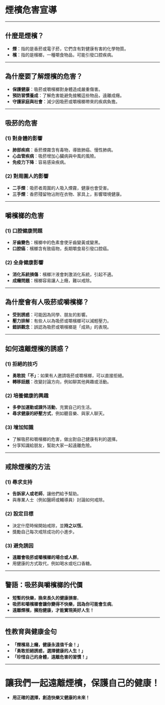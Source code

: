 # **煙檳危害宣導**

---

## **什麼是煙檳？**

- **煙**：指的是香菸或電子菸，它們含有對健康有害的化學物質。
- **檳**：指的是檳榔，一種嚼食物品，可能引發口腔疾病。

---

## **為什麼要了解煙檳的危害？**

- **保護健康**：吸菸或嚼檳榔對身體造成嚴重傷害。
- **預防習慣養成**：了解危害能避免接觸這些物品，遠離成癮。
- **守護家庭與社會**：減少因吸菸或嚼檳榔帶來的疾病負擔。

---

## **吸菸的危害**

### **(1) 對身體的影響**
- **肺部疾病**：香菸煙霧含有毒物，導致肺癌、慢性肺病。
- **心血管疾病**：吸菸增加心臟病與中風的風險。
- **免疫力下降**：容易感染疾病。

### **(2) 對周圍人的影響**
- **二手煙**：吸菸者周圍的人吸入煙霧，健康也會受害。
- **三手煙**：香菸殘留物沾附在衣物、家具上，影響環境健康。

---

## **嚼檳榔的危害**

### **(1) 口腔健康問題**
- **牙齒變色**：檳榔中的色素會使牙齒變黃或變黑。
- **口腔癌**：檳榔含有致癌物，長期嚼食易引發口腔癌。

### **(2) 全身健康影響**
- **消化系統損傷**：檳榔汁液會刺激消化系統，引起不適。
- **成癮問題**：檳榔容易讓人上癮，難以戒除。

---

## **為什麼會有人吸菸或嚼檳榔？**

- **受到誘惑**：可能因為同學、朋友的影響。
- **壓力排解**：有些人以為吸菸或嚼檳榔可以減輕壓力。
- **錯誤觀念**：誤認為吸菸或嚼檳榔是「成熟」的表現。

---

## **如何遠離煙檳的誘惑？**

### **(1) 拒絕的技巧**
- **勇敢說「不」**：如果有人邀請吸菸或嚼檳榔，可以直接拒絕。
- **轉移話題**：改變討論方向，例如聊其他興趣或活動。

### **(2) 培養健康的興趣**
- **多參加運動或課外活動**，充實自己的生活。
- **尋求健康的紓壓方式**，例如聽音樂、與家人聊天。

### **(3) 增加知識**
- 了解吸菸和嚼檳榔的危害，做出對自己健康有利的選擇。
- 分享知識給朋友，幫助大家一起遠離危險。

---

## **戒除煙檳的方法**

### **(1) 尋求支持**
- **告訴家人或老師**，讓他們給予幫助。
- 與專業人士（例如醫師或輔導員）討論如何戒除。

### **(2) 設定目標**
- 決定什麼時候開始戒除，並**持之以恆**。
- 獎勵自己每次戒除成功的小進步。

### **(3) 避免誘因**
- **遠離會吸菸或嚼檳榔的場合或人群**。
- 用健康的方式取代，例如喝水或吃口香糖。

---

## **警語：吸菸與嚼檳榔的代價**

- **短暫的快樂，換來長久的健康損害**。
- **吸菸和嚼檳榔會讓你變得不快樂，因為你可能會生病**。
- **遠離煙檳，擁抱健康，才能實現美好人生！**

---

## **性教育與健康金句**

- **「煙檳易上癮，健康永遠值千金！」**
- **「勇敢拒絕誘惑，選擇健康的人生！」**
- **「珍惜自己的身體，遠離危害的習慣！」**

---

# **讓我們一起遠離煙檳，保護自己的健康！**

- **用正確的選擇，創造快樂又健康的未來！**
